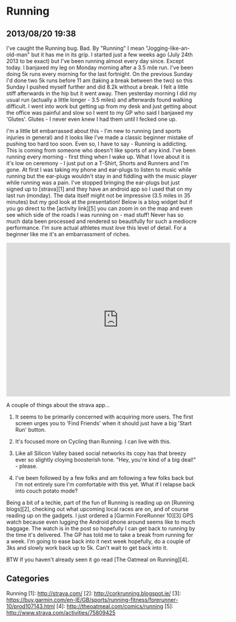 # Running

## 2013/08/20 19:38

I've caught the Running bug. Bad. By "Running" I mean 
"Jogging-like-an-old-man" but it has me in its grip. I started just a 
few weeks ago (July 24th 2013 to be exact) but I've been running almost 
every day since. Except today. I banjaxed my leg on Monday morning after 
a 3.5 mile run. I've been doing 5k runs every morning for the last 
fortnight. On the previous Sunday I'd done two 5k runs before 11 am 
(taking a break between the two) so this Sunday I pushed myself further 
and did 8.2k without a break. I felt a little stiff afterwards in the 
hip but it went away. Then yesterday morning I did my usual run 
(actually a little longer - 3.5 miles) and afterwards found walking 
difficult. I went into work but getting up from my desk and just getting 
about the office was painful and slow so I went to my GP who said I 
banjaxed my 'Glutes'. Glutes - I never even knew I had them until I 
fecked one up. 

I'm a little bit embarrassed about this - I'm new to running (and sports 
injuries in general) and it looks like I've made a classic beginner 
mistake of pushing too hard too soon. Even so, I have to say - Running 
is addicting. This is coming from someone who doesn't like sports of any 
kind. I've been running every morning - first thing when I wake up. What 
I love about it is it's low on ceremony - I just put on a T-Shirt, 
Shorts and Runners and I'm gone. At first I was taking my phone and 
ear-plugs to listen to music while running but the ear-plugs wouldn't 
stay in and fiddling with the music player while running was a pain. 
I've stopped bringing the ear-plugs but just signed up to [strava][1] 
and they have an android app so I used that on my last run (monday). The 
data itself might not be impressive (3.5 miles in 35 minutes) but my god 
look at the presentation! Below is a blog widget but if you go direct to 
the [activity link][5] you can zoom in on the map and even see which 
side of the roads I was running on - mad stuff! Never has so much data 
been processed and rendered so beautifully for such a mediocre 
performance. I'm sure actual athletes must *love* this level of detail. 
For a beginner like me it's an embarrassment of riches. 

<iframe height='405' width='590' frameborder='0' allowtransparency='true' scrolling='no' src='http://www.strava.com/activities/75809425/embed/58f9454c3967b975e578c5325e5c111f7100c1e7'></iframe>

A couple of things about the strava app... 

1. It seems to be primarily concerned with acquiring more users. The 
first screen urges you to 'Find Friends' when it should just have a big 
'Start Run' button.
 
2. It's focused more on Cycling than Running. I can live with this.
 
3. Like all Silicon Valley based social networks its copy has that 
breezy ever so slightly cloying boosterish tone. "Hey, you're kind of a 
big deal!" - please.
 
4. I've been followed by a few folks and am following a few folks back 
but I'm not entirely sure I'm comfortable with this yet. What if I 
relapse back into couch potato mode?

Being a bit of a techie, part of the fun of Running is reading up on 
[Running blogs][2], checking out what upcoming local races are on, and 
of course reading up on the gadgets. I just ordered a [Garmin ForeRunner 
10][3] GPS watch because even lugging the Android phone around seems 
like to much baggage. The watch is in the post so hopefully I can get 
back to running by the time it's delivered. The GP has told me to take a 
break from running for a week. I'm going to ease back into it next week 
hopefully, do a couple of 3ks and slowly work back up to 5k. Can't wait 
to get back into it. 

BTW If you haven't already seen it go read [The Oatmeal on Running][4].
 
## Categories
Running
[1]: http://strava.com/
[2]: http://corkrunning.blogspot.ie/
[3]: https://buy.garmin.com/en-IE/GB/sports/running-fitness/forerunner-10/prod107143.html
[4]: http://theoatmeal.com/comics/running
[5]: http://www.strava.com/activities/75809425
